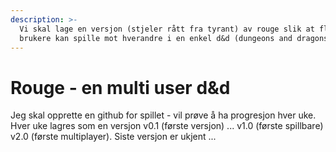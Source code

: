 ```yaml
---
description: >-
  Vi skal lage en versjon (stjeler rått fra tyrant) av rouge slik at flere
  brukere kan spille mot hverandre i en enkel d&d (dungeons and dragons).
---
```


# Rouge - en multi user d&d

Jeg skal opprette en github for spillet - vil prøve å ha progresjon hver uke.  
Hver uke lagres som en versjon v0.1 \(første versjon\) ...  v1.0 \(første spillbare\)  
v2.0 \(første multiplayer\). Siste versjon er ukjent ...


